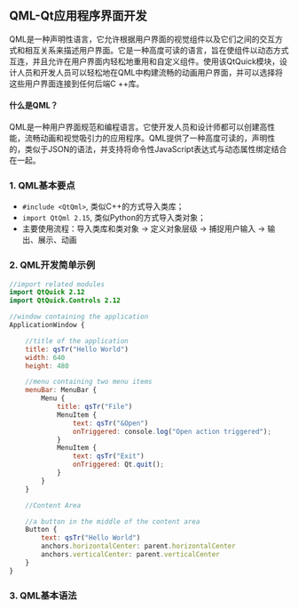 ## QML-Qt应用程序界面开发
QML是一种声明性语言，它允许根据用户界面的视觉组件以及它们之间的交互方式和相互关系来描述用户界面。它是一种高度可读的语言，旨在使组件以动态方式互连，并且允许在用户界面内轻松地重用和自定义组件。使用该QtQuick模块，设计人员和开发人员可以轻松地在QML中构建流畅的动画用户界面，并可以选择将这些用户界面连接到任何后端C ++库。

#### 什么是QML？
QML是一种用户界面规范和编程语言。它使开发人员和设计师都可以创建高性能，流畅动画和视觉吸引力的应用程序。QML提供了一种高度可读的，声明性的，类似于JSON的语法，并支持将命令性JavaScript表达式与动态属性绑定结合在一起。

### 1. QML基本要点
- `#include <QtQml>`, 类似C++的方式导入类库；  
- `import QtQml 2.15`, 类似Python的方式导入类对象；  
- 主要使用流程：导入类库和类对象 -> 定义对象层级 -> 捕捉用户输入 -> 输出、展示、动画

### 2. QML开发简单示例
``` qml
//import related modules
import QtQuick 2.12
import QtQuick.Controls 2.12

//window containing the application
ApplicationWindow {

    //title of the application
    title: qsTr("Hello World")
    width: 640
    height: 480

    //menu containing two menu items
    menuBar: MenuBar {
        Menu {
            title: qsTr("File")
            MenuItem {
                text: qsTr("&Open")
                onTriggered: console.log("Open action triggered");
            }
            MenuItem {
                text: qsTr("Exit")
                onTriggered: Qt.quit();
            }
        }
    }

    //Content Area

    //a button in the middle of the content area
    Button {
        text: qsTr("Hello World")
        anchors.horizontalCenter: parent.horizontalCenter
        anchors.verticalCenter: parent.verticalCenter
    }
}
```

### 3. QML基本语法


